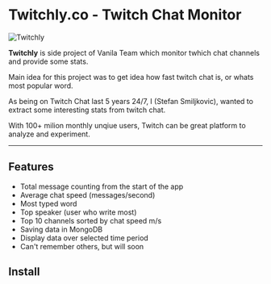 # Twitchly.co - Twitch Chat Monitor

![Twitchly](http://content.screencast.com/users/shtefcs/folders/Jing/media/c89c2090-ef2f-49d6-aa40-e6399169b056/2016-06-02_1505.png)

**Twitchly** is side project of Vanila Team which monitor twhich chat channels and provide some stats.

Main idea for this project was to get idea how fast twitch chat is, or whats most popular word.

As being on Twitch Chat last 5 years 24/7, I (Stefan Smiljkovic), wanted to extract some interesting stats from twitch chat.

With 100+ milion monthly unqiue users, Twitch can be great platform to analyze and experiment.

---

## Features
- Total message counting from the start of the app
- Average chat speed (messages/second)
- Most typed word
- Top speaker (user who write most)
- Top 10 channels sorted by chat speed m/s
- Saving data in MongoDB
- Display data over selected time period
- Can't remember others, but will soon

## Install
